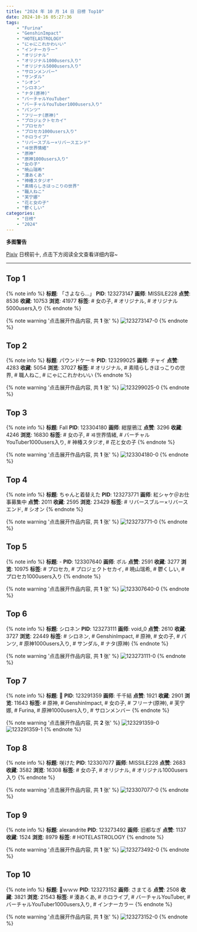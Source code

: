```yaml
---
title: "2024 年 10 月 14 日 日榜 Top10"
date: 2024-10-16 05:27:36
tags:
    - "Furina"
    - "GenshinImpact"
    - "HOTELASTROLOGY"
    - "にゃにこれかわいい"
    - "インナーカラー"
    - "オリジナル"
    - "オリジナル1000users入り"
    - "オリジナル5000users入り"
    - "サロンメンバー"
    - "サンダル"
    - "シオン"
    - "シロネン"
    - "ナタ(原神)"
    - "バーチャルYouTuber"
    - "バーチャルYouTuber1000users入り"
    - "パンツ"
    - "フリーナ(原神)"
    - "プロジェクトセカイ"
    - "プロセカ"
    - "プロセカ1000users入り"
    - "ホロライブ"
    - "リバースブルー×リバースエンド"
    - "ヰ世界情緒"
    - "原神"
    - "原神1000users入り"
    - "女の子"
    - "暁山瑞希"
    - "湊あくあ"
    - "神椿スタジオ"
    - "素晴らしきほっこりの世界"
    - "職人ねこ"
    - "芙宁娜"
    - "花と女の子"
    - "鬱くしい"
categories:
    - "日榜"
    - "2024"
---
```


<i class="fa fa-triangle-exclamation"></i>**多图警告**<i class="fa fa-triangle-exclamation"></i>

[Pixiv](https://www.pixiv.net/) 日榜前十, 点击下方阅读全文查看详细内容~

<!-- more -->

---

## Top 1

{% note info %}
**标题**: 「さよなら…」
**PID**: 123273147 **画师**: MISSILE228
**点赞**: 8536 **收藏**: 10753 **浏览**: 41977
**标签**: # 女の子, # オリジナル, # オリジナル5000users入り
{% endnote %}

{% note warning '点击展开作品内容, 共 **1** 张' %}
![123273147-0](https://i.pixiv.re/img-original/img/2024/10/13/00/00/31/123273147_p0.jpg)
{% endnote %}

## Top 2

{% note info %}
**标题**: パウンドケーキ
**PID**: 123299025 **画师**: チャイ
**点赞**: 4283 **收藏**: 5054 **浏览**: 37027
**标签**: # オリジナル, # 素晴らしきほっこりの世界, # 職人ねこ, # にゃにこれかわいい
{% endnote %}

{% note warning '点击展开作品内容, 共 **1** 张' %}
![123299025-0](https://i.pixiv.re/img-original/img/2024/10/13/20/30/02/123299025_p0.png)
{% endnote %}

## Top 3

{% note info %}
**标题**: Fall
**PID**: 123304180 **画师**: 紺屋鴉江
**点赞**: 3296 **收藏**: 4246 **浏览**: 16830
**标签**: # 女の子, # ヰ世界情緒, # バーチャルYouTuber1000users入り, # 神椿スタジオ, # 花と女の子
{% endnote %}

{% note warning '点击展开作品内容, 共 **1** 张' %}
![123304180-0](https://i.pixiv.re/img-original/img/2024/10/13/22/45/09/123304180_p0.jpg)
{% endnote %}

## Top 4

{% note info %}
**标题**: ちゃんと着替えた
**PID**: 123273771 **画师**: 紅シャケ＠お仕事募集中
**点赞**: 2011 **收藏**: 2595 **浏览**: 23429
**标签**: # リバースブルー×リバースエンド, # シオン
{% endnote %}

{% note warning '点击展开作品内容, 共 **1** 张' %}
![123273771-0](https://i.pixiv.re/img-original/img/2024/10/13/00/08/36/123273771_p0.jpg)
{% endnote %}

## Top 5

{% note info %}
**标题**: -
**PID**: 123307640 **画师**: ポル
**点赞**: 2591 **收藏**: 3277 **浏览**: 10975
**标签**: # プロセカ, # プロジェクトセカイ, # 暁山瑞希, # 鬱くしい, # プロセカ1000users入り
{% endnote %}

{% note warning '点击展开作品内容, 共 **1** 张' %}
![123307640-0](https://i.pixiv.re/img-original/img/2024/10/14/00/09/26/123307640_p0.png)
{% endnote %}

## Top 6

{% note info %}
**标题**: シロネン
**PID**: 123273111 **画师**: void_0
**点赞**: 2610 **收藏**: 3727 **浏览**: 22449
**标签**: # シロネン, # GenshinImpact, # 原神, # 女の子, # パンツ, # 原神1000users入り, # サンダル, # ナタ(原神)
{% endnote %}

{% note warning '点击展开作品内容, 共 **1** 张' %}
![123273111-0](https://i.pixiv.re/img-original/img/2024/10/13/00/00/25/123273111_p0.jpg)
{% endnote %}

## Top 7

{% note info %}
**标题**: 🍰
**PID**: 123291359 **画师**: 千千結
**点赞**: 1921 **收藏**: 2901 **浏览**: 11643
**标签**: # 原神, # GenshinImpact, # 女の子, # フリーナ(原神), # 芙宁娜, # Furina, # 原神1000users入り, # サロンメンバー
{% endnote %}

{% note warning '点击展开作品内容, 共 **2** 张' %}
![123291359-0](https://i.pixiv.re/img-original/img/2024/10/13/15/57/20/123291359_p0.jpg)
![123291359-1](https://i.pixiv.re/img-original/img/2024/10/13/15/57/20/123291359_p1.jpg)
{% endnote %}

## Top 8

{% note info %}
**标题**: 咲けた
**PID**: 123307077 **画师**: MISSILE228
**点赞**: 2683 **收藏**: 3582 **浏览**: 16308
**标签**: # 女の子, # オリジナル, # オリジナル1000users入り
{% endnote %}

{% note warning '点击展开作品内容, 共 **1** 张' %}
![123307077-0](https://i.pixiv.re/img-original/img/2024/10/14/00/00/37/123307077_p0.jpg)
{% endnote %}

## Top 9

{% note info %}
**标题**: alexandrite
**PID**: 123273492 **画师**: 旧都なぎ
**点赞**: 1137 **收藏**: 1524 **浏览**: 8979
**标签**: # HOTELASTROLOGY
{% endnote %}

{% note warning '点击展开作品内容, 共 **1** 张' %}
![123273492-0](https://i.pixiv.re/img-original/img/2024/10/13/00/03/35/123273492_p0.jpg)
{% endnote %}

## Top 10

{% note info %}
**标题**: 🌙ｗｗｗ
**PID**: 123273152 **画师**: さまてる
**点赞**: 2508 **收藏**: 3821 **浏览**: 21543
**标签**: # 湊あくあ, # ホロライブ, # バーチャルYouTuber, # バーチャルYouTuber1000users入り, # インナーカラー
{% endnote %}

{% note warning '点击展开作品内容, 共 **1** 张' %}
![123273152-0](https://i.pixiv.re/img-original/img/2024/10/13/00/00/32/123273152_p0.jpg)
{% endnote %}
